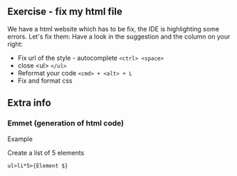 ## Exercise - fix my html file 

We have a html website which has to be fix, the IDE is highlighting some errors. 
Let's fix them:
Have a look in the suggestion and the column on your right:


* Fix url of the style - autocomplete `<ctrl> <space>`
* close \<ul> `</ul>`
* Reformat your code `<cmd> + <alt> + L`
* Fix and format css



## Extra info
 
### Emmet (generation of html code)

Example

Create a list of 5 elements

`ul>li*5>{Element $}`

 
 